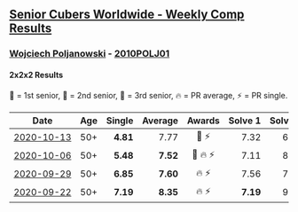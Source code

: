 <style>table {white-space: nowrap;}</style>
<link rel="stylesheet" type="text/css" href="/scw-comp/css/flags.css" />

## [Senior Cubers Worldwide - Weekly Comp Results](/scw-comp/results/)
### [Wojciech Poljanowski](README.md) - [2010POLJ01](https://www.worldcubeassociation.org/persons/2010POLJ01?event=222)
#### 2x2x2 Results

<span style="white-space: nowrap;">🥇 = 1st senior</span>, <span style="white-space: nowrap;">🥈 = 2nd senior</span>, <span style="white-space: nowrap;">🥉 = 3rd senior</span>, <span style="white-space: nowrap;">🔥 = PR average</span>, <span style="white-space: nowrap;">⚡ = PR single</span>.

| Date | Age | Single | Average | Awards | Solve 1 | Solve 2 | Solve 3 | Solve 4 | Solve 5 | Video |
| :--: | :--: | --: | --: | :--: | --: | --: | --: | --: | --: | :-- |
| [2020-10-13](../../results/2020-10-13/222.md) | 50+ | **4.81** | 7.77 | 🥉 ⚡ | 7.32 | 6.95 | 10.09 | 9.05 | **4.81** | [Desktop](https://www.facebook.com/events/2855876438029747/permalink/2862226770728047) / [Mobile](https://m.facebook.com/events/2855876438029747?view=permalink&id=2862226770728047) |
| [2020-10-06](../../results/2020-10-06/222.md) | 50+ | **5.48** | **7.52** | 🥈 🔥 ⚡ | 7.11 | 8.85 | 11.55 | 6.61 | **5.48** | [Desktop](https://www.facebook.com/events/2645965315652815/permalink/2649638881952125) / [Mobile](https://m.facebook.com/events/2645965315652815?view=permalink&id=2649638881952125) |
| [2020-09-29](../../results/2020-09-29/222.md) | 50+ | **6.85** | **7.60** | 🔥 ⚡ | 7.56 | 7.21 | 9.83 | 8.04 | **6.85** | [Desktop](https://www.facebook.com/events/1202263490156156/permalink/1204016496647522) / [Mobile](https://m.facebook.com/events/1202263490156156?view=permalink&id=1204016496647522) |
| [2020-09-22](../../results/2020-09-22/222.md) | 50+ | **7.19** | **8.35** | 🔥 ⚡ | **7.19** | 9.46 | **7.19** | 9.04 | 8.82 | [Desktop](https://www.facebook.com/events/3404368289613252/permalink/3438426666207414) / [Mobile](https://m.facebook.com/events/3404368289613252?view=permalink&id=3438426666207414) |


<!-- Global site tag (gtag.js) - Google Analytics -->
<script async src="https://www.googletagmanager.com/gtag/js?id=UA-86348435-3"></script>
<script>window.dataLayer = window.dataLayer || []; function gtag() {dataLayer.push(arguments);} gtag('js', new Date()); gtag('config', 'UA-86348435-3');</script>
